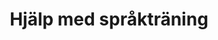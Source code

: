 ---
title: Hjälp med språkträning
description: Språkträning Dialogen är en tjänst i Nedervetil, Kronoby som hjälper till med kommunikationen hos barn med hjälp av Karlstadmodellen.
image: /images/background.jpg
socialmedia:
  facebook: https://www.facebook.com/hanseneivor/
  instagram:
contact:
  address: Pelostrandvägen 96, Nedervetil
  email: dialogen.eivor@gmail.com
  name: Eivor Hansén
  phone: 050 5940804
info:
  image: /images/svg/logo.svg
  text: |
    Mitt företag heter “Språkträning Dialogen” och jag ställer gärna upp och
    handleder, ger tips och idéer för barn med olika typer av språkstörningar.
stories:
  - image: /images/background.jpg
    text: |
      Vi tar så lätt språket förgivet och tror att alla barn börjar prata per
      automatik. Så var det inte hos oss.
  - image: /images/background.jpg
    text: |
      Vår yngste son föddes med Downs syndrom och tack vare honom kom jag i
      kontakt med Karlstadmodellen. En ny värld öppnades!  Utan språk-vem är du
      då?
  - image: /images/background.jpg
    text: |
      Jag utbildade mig till handledare i Karlstadmodellen 2012-2015 och innan
      dess har jag jobbat som klasslärare i över 15 år. Jag har fyra barn och
      vill tro att jag sitter på rätt god erfarenhet av språkträning.
links:
  - title: Karlstadmodellen
    image: /images/karlstad.jpg
    link: 'http://www.karlstadmodellen.se/'
    linkText: Läs mer om Karlstadmodellen
    text: >-
      En språkträningsmodell utvecklad av Irene Johansson. Den bygger på fem
      gruntankar: steget     före, empowerment, kontinuitet, tydliggörande och
      struktur
  - title: Babblarna
    image: /images/babblarna.jpg
    link: 'http://babblarna.se/om-babblarna/'
    linkText: Läs mer om Babblarna
    text: >-
      Babblarna har blivit populära hos yngre barn. Ett tillltalande
      träningsmaterial som Irene Johansson utvecklade för språkträning med yngre
      barn.
---